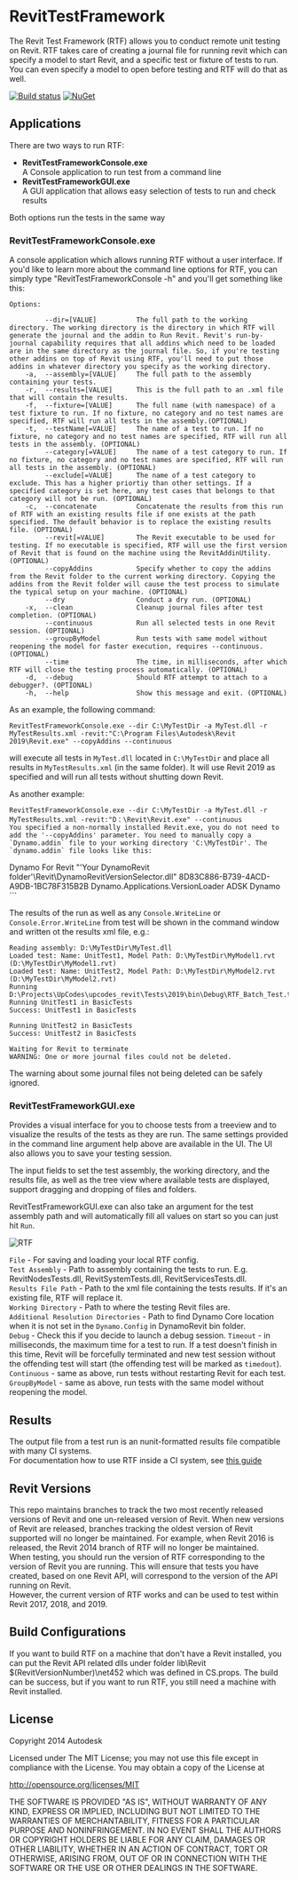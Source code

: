 # RevitTestFramework

The Revit Test Framework (RTF) allows you to conduct remote unit testing on Revit. RTF takes care of creating a journal file for running revit which can specify a model to start Revit, and a specific test or fixture of tests to run. You can even specify a model to open before testing and RTF will do that as well. 

[![Build status](https://ci.appveyor.com/api/projects/status/oqd23280efmaimmm/branch/mark/Revit2019?svg=true)](https://ci.appveyor.com/project/marchello2000/revittestframework/branch/mark/Revit2019) 
[![NuGet](https://img.shields.io/nuget/v/revittestframework.svg)](https://www.nuget.org/packages/revittestframework)

## Applications

There are two ways to run RTF:
* **RevitTestFrameworkConsole.exe**  
   A Console application to run test from a command line
* **RevitTestFrameworkGUI.exe**  
   A GUI application that allows easy selection of tests to run and check results

Both options run the tests in the same way

### RevitTestFrameworkConsole.exe  
A console application which allows running RTF without a user interface. If you'd like to learn more about the command line options for RTF, you can simply type "RevitTestFrameworkConsole -h" and you'll get something like this:
```
Options:   

         --dir=[VALUE]          The full path to the working directory. The working directory is the directory in which RTF will generate the journal and the addin to Run Revit. Revit's run-by-journal capability requires that all addins which need to be loaded are in the same directory as the journal file. So, if you're testing other addins on top of Revit using RTF, you'll need to put those addins in whatever directory you specify as the working directory.  
    -a,  --assembly=[VALUE]     The full path to the assembly containing your tests.  
    -r,  --results=[VALUE]      This is the full path to an .xml file that will contain the results. 
    -f,  --fixture=[VALUE]      The full name (with namespace) of a test fixture to run. If no fixture, no category and no test names are specified, RTF will run all tests in the assembly.(OPTIONAL)  
    -t,  --testName[=VALUE]     The name of a test to run. If no fixture, no category and no test names are specified, RTF will run all tests in the assembly. (OPTIONAL)    
         --category[=VALUE]     The name of a test category to run. If no fixture, no category and no test names are specified, RTF will run all tests in the assembly. (OPTIONAL)   
         --exclude[=VALUE]      The name of a test category to exclude. This has a higher priortiy than other settings. If a specified category is set here, any test cases that belongs to that category will not be run. (OPTIONAL)  
    -c,  --concatenate          Concatenate the results from this run of RTF with an existing results file if one exists at the path specified. The default behavior is to replace the existing results file. (OPTIONAL)  
         --revit[=VALUE]        The Revit executable to be used for testing. If no executable is specified, RTF will use the first version of Revit that is found on the machine using the RevitAddinUtility. (OPTIONAL)  
         --copyAddins           Specify whether to copy the addins from the Revit folder to the current working directory. Copying the addins from the Revit folder will cause the test process to simulate the typical setup on your machine. (OPTIONAL)  
         --dry                  Conduct a dry run. (OPTIONAL)  
    -x,  --clean                Cleanup journal files after test completion. (OPTIONAL)   
         --continuous           Run all selected tests in one Revit session. (OPTIONAL)  
         --groupByModel         Run tests with same model without reopening the model for faster execution, requires --continuous. (OPTIONAL)
         --time                 The time, in milliseconds, after which RTF will close the testing process automatically. (OPTIONAL)  
    -d,  --debug                Should RTF attempt to attach to a debugger?. (OPTIONAL)  
    -h,  --help                 Show this message and exit. (OPTIONAL)  
```

As an example, the following command:
```
RevitTestFrameworkConsole.exe --dir C:\MyTestDir -a MyTest.dll -r MyTestResults.xml -revit:"C:\Program Files\Autodesk\Revit 2019\Revit.exe" --copyAddins --continuous
```
will execute all tests in `MyTest.dll` located in `C:\MyTestDir` and place all results in `MyTestResults.xml` (in the same folder). It will use Revit 2019 as specified and will run all tests without shutting down Revit.

As another example:
```
RevitTestFrameworkConsole.exe --dir C:\MyTestDir -a MyTest.dll -r MyTestResults.xml -revit:"D：\Revit\Revit.exe" --continuous
You specified a non-normally installed Revit.exe, you do not need to add the '--copyAddins' parameter. You need to manually copy a `Dynamo.addin` file to your working directory 'C:\MyTestDir'. The `dynamo.addin` file looks like this:
```
<?xml version="1.0" encoding="utf-8" standalone="no"?>
<RevitAddIns>
<AddIn Type="Application">
<Name>Dynamo For Revit</Name>
<Assembly>"'Your DynamoRevit folder'\Revit\DynamoRevitVersionSelector.dll"</Assembly>
<AddInId>8D83C886-B739-4ACD-A9DB-1BC78F315B2B</AddInId>
<FullClassName>Dynamo.Applications.VersionLoader</FullClassName>
<VendorId>ADSK</VendorId>
<VendorDescription>Dynamo</VendorDescription>
</AddIn>
</RevitAddIns>
```

The results of the run as well as any `Console.WriteLine` or `Console.Error.WriteLine` from test will be shown in the command window and written ot the results xml file, e.g.:

```
Reading assembly: D:\MyTestDir\MyTest.dll
Loaded test: Name: UnitTest1, Model Path: D:\MyTestDir\MyModel1.rvt (D:\MyTestDir\MyModel1.rvt)
Loaded test: Name: UnitTest2, Model Path: D:\MyTestDir\MyModel2.rvt (D:\MyTestDir\MyModel2.rvt)
Running D:\Projects\UpCodes\upcodes_revit\Tests\2019\bin\Debug\RTF_Batch_Test.txt
Running UnitTest1 in BasicTests
Success: UnitTest1 in BasicTests

Running UnitTest2 in BasicTests
Success: UnitTest2 in BasicTests

Waiting for Revit to terminate
WARNING: One or more journal files could not be deleted.
```

The warning about some journal files not being deleted can be safely ignored.

### RevitTestFrameworkGUI.exe   
Provides a visual interface for you to choose tests from a treeview and to visualize the results of the tests as they are run. The same settings provided in the command line argument help above are available in the UI. The UI also allows you to save your testing session.

The input fields to set the test assembly, the working directory, and the results file, as well as the tree view where available tests are displayed, support dragging and dropping of files and folders.

RevitTestFrameworkGUI.exe can also take an argument for the test assembly path and will automatically fill all values on start so you can just hit `Run`.

![RTF](images/RTF_UI.PNG) 

`File` - For saving and loading your local RTF config.  
`Test Assembly` - Path to assembly containing the tests to run. E.g. RevitNodesTests.dll, RevitSystemTests.dll, RevitServicesTests.dll.  
`Results File Path` - Path to the xml file containing the tests results. If it's an existing file, RTF will replace it.  
`Working Directory` - Path to where the testing Revit files are.  
`Additional Resolution Directories` - Path to find Dynamo Core location when it is not set in the `Dynamo.Config` in DynamoRevit bin folder.  
`Debug` - Check this if you decide to launch a debug session.
`Timeout` - in milliseconds, the maximum time for a test to run. If a test doesn't finish in this time, Revit will be forcefully terminated and new test session without the offending test will start (the offending test will be marked as `timedout`).  
`Continuous` - same as above, run tests without restarting Revit for each test.  
`GroupByModel` - same as above, run tests with the same model without reopening the model.  

## Results  

The output file from a test run is an nunit-formatted results file compatible with many CI systems.  
For documentation how to use RTF inside a CI system, see [this guide](docs/using_with_ci.md)

## Revit Versions

This repo maintains branches to track the two most recently released versions of Revit and one un-released version of Revit. When new versions of Revit are released, branches tracking the oldest version of Revit supported will no longer be maintained. For example, when Revit 2016 is released, the Revit 2014 branch of RTF will no longer be maintained.  
When testing, you should run the version of RTF corresponding to the version of Revit you are running. This will ensure that tests you have created, based on one Revit API, will correspond to the version of the API running on Revit.  
However, the current version of RTF works and can be used to test within Revit 2017, 2018, and 2019.

## Build Configurations

If you want to build RTF on a machine that don't have a Revit installed, you can put the Revit API related dlls under folder lib\Revit $(RevitVersionNumber)\net452 which was defined in CS.props. The build can be success, but if you want to run RTF, you still need a machine with Revit installed.

## License

Copyright 2014 Autodesk

Licensed under The MIT License; you may not use this file except in compliance with the License. You may obtain a copy of the License at

http://opensource.org/licenses/MIT

THE SOFTWARE IS PROVIDED "AS IS", WITHOUT WARRANTY OF ANY KIND, EXPRESS OR
IMPLIED, INCLUDING BUT NOT LIMITED TO THE WARRANTIES OF MERCHANTABILITY,
FITNESS FOR A PARTICULAR PURPOSE AND NONINFRINGEMENT. IN NO EVENT SHALL THE
AUTHORS OR COPYRIGHT HOLDERS BE LIABLE FOR ANY CLAIM, DAMAGES OR OTHER
LIABILITY, WHETHER IN AN ACTION OF CONTRACT, TORT OR OTHERWISE, ARISING FROM,
OUT OF OR IN CONNECTION WITH THE SOFTWARE OR THE USE OR OTHER DEALINGS IN
THE SOFTWARE.
